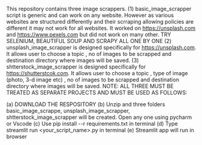 This repository contains three image scrappers.
(1) basic_image_scrapper script is generic and can work on any website. However as various websites are structured differently and their scrraping allowing policies are different it may not work for all websites. It worked on https://unsplash.com and https://www.pexels.com but did not work on many other. TRY SELENIUM, BEAUTIFUL SOUP AND SCRAPY ALL ONE BY ONE
(2) unsplash_image_scrapper is designed specifically for https://unsplash.com. It allows user to choose a topic , no of images to be scrapped and destination directory where images will be saved.
(3) shtterstock_image_scrapper is designed specifically for https://shutterstcok.com. It allows user to choose a topic , type of image (photo, 3-d image etc) , no of images to be scrapped and destination directory where images will be saved.
NOTE: ALL THREE MUST BE TREATED AS SEPARATE PROJECTS AND MUST BE USED AS FOLLOWS:

(a) DOWNLOAD THE RESPOSITORY
(b) Unzip and three folders basic_image_scrappe, unsplash_image_scrapper, shtterstock_image_scrapper will be created. Open any one using pycharm or Vscode
(c) Use pip install --r requirements.txt in terminal
(d) Type streamlit run <your_script_name>.py in terminal
(e) Streamlit app will run in browser
